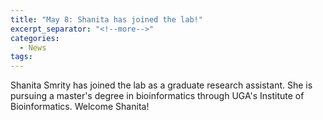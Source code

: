 ```yaml
---
title: "May 8: Shanita has joined the lab!"
excerpt_separator: "<!--more-->"
categories:
  - News
tags:
---
```

Shanita Smrity has joined the lab as a graduate research assistant. She is pursuing a master's degree in bioinformatics through UGA's Institute of Bioinformatics. Welcome Shanita!
